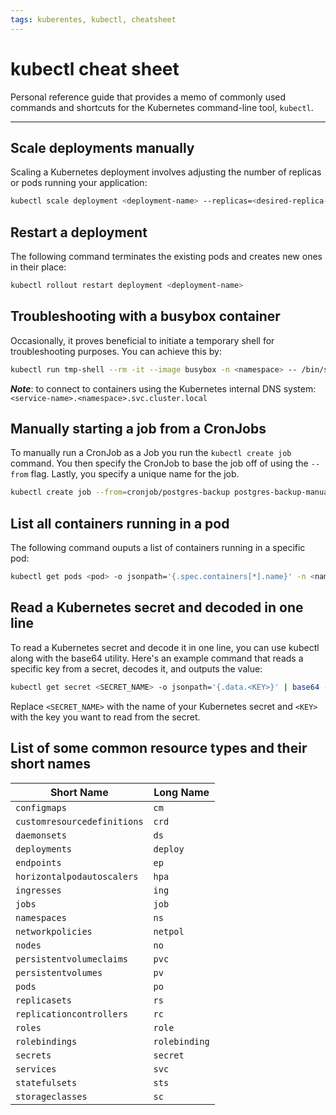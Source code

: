 ```yaml
---
tags: kuberentes, kubectl, cheatsheet
---
```


# kubectl cheat sheet

Personal reference guide that provides a memo of commonly used commands and
shortcuts for the Kubernetes command-line tool, `kubectl`.

---

## Scale deployments manually

Scaling a Kubernetes deployment involves adjusting the number of replicas or
pods running your application:

```sh
kubectl scale deployment <deployment-name> --replicas=<desired-replica-count>
```

## Restart a deployment

The following command terminates the existing pods and creates new ones in
their place:

```sh
kubectl rollout restart deployment <deployment-name>
```

## Troubleshooting with a busybox container

Occasionally, it proves beneficial to initiate a temporary shell for
troubleshooting purposes. You can achieve this by:

```sh
kubectl run tmp-shell --rm -it --image busybox -n <namespace> -- /bin/sh
```

**_Note_**: to connect to containers using the Kubernetes internal DNS system: 
`<service-name>.<namespace>.svc.cluster.local`

## Manually starting a job from a CronJobs

To manually run a CronJob as a Job you run the `kubectl create job` command.
You then specify the CronJob to base the job off of using the `--from` flag.
Lastly, you specify a unique name for the job.

```sh
kubectl create job --from=cronjob/postgres-backup postgres-backup-manual-01
```

## List all containers running in a pod

The following command ouputs a list of containers running in a specific pod:

```sh
kubectl get pods <pod> -o jsonpath='{.spec.containers[*].name}' -n <namespace>
```

## Read a Kubernetes secret and decoded in one line

To read a Kubernetes secret and decode it in one line, you can use kubectl along
with the base64 utility. Here's an example command that reads a specific key
from a secret, decodes it, and outputs the value:

```sh
kubectl get secret <SECRET_NAME> -o jsonpath='{.data.<KEY>}' | base64 -d
```
Replace `<SECRET_NAME>` with the name of your Kubernetes secret and `<KEY>`
with the key you want to read from the secret.

## List of some common resource types and their short names

Short Name | Long Name
---|---
`configmaps`|`cm`
`customresourcedefinitions`|`crd`
`daemonsets`|`ds`
`deployments`|`deploy`
`endpoints`|`ep`
`horizontalpodautoscalers`|`hpa`
`ingresses`|`ing`
`jobs`|`job`
`namespaces`|`ns`
`networkpolicies`|`netpol`
`nodes`|`no`
`persistentvolumeclaims`|`pvc`
`persistentvolumes`|`pv`
`pods`|`po`
`replicasets`|`rs`
`replicationcontrollers`|`rc`
`roles`|`role`
`rolebindings`|`rolebinding`
`secrets`|`secret`
`services`|`svc`
`statefulsets`|`sts`
`storageclasses`|`sc`
